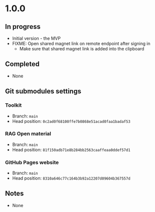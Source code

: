# 1.0.0

## In progress

- Initial version - the MVP
- FIXME: Open shared magnet link on remote endpoint after signing in
  - Make sure that shared magnet link is added into the clipboard

## Completed

- None

## Git submodules settings

### Toolkit

- Branch: `main`
- Head position: `0c2ad0f68100ffe7b0868e51acad0faa1badaf53`

### RAG Open material

- Branch: `main`
- Head position: `81f150adb71e8b284bb2563caaffeaa0ddef57d1`

### GitHub Pages website

- Branch: `main`
- Head position: `8310a646c77c164b3b92a12207d09604b367557d`

## Notes

- None

